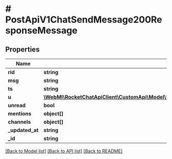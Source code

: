 # # PostApiV1ChatSendMessage200ResponseMessage

## Properties

Name | Type | Description | Notes
------------ | ------------- | ------------- | -------------
**rid** | **string** |  | [optional]
**msg** | **string** |  | [optional]
**ts** | **string** |  | [optional]
**u** | [**\WebMI\RocketChatApiClient\CustomApi\Model\PostApiV1ChatSendMessage200ResponseMessageU**](PostApiV1ChatSendMessage200ResponseMessageU.md) |  | [optional]
**unread** | **bool** |  | [optional]
**mentions** | **object[]** |  | [optional]
**channels** | **object[]** |  | [optional]
**_updated_at** | **string** |  | [optional]
**_id** | **string** |  | [optional]

[[Back to Model list]](../../README.md#models) [[Back to API list]](../../README.md#endpoints) [[Back to README]](../../README.md)
